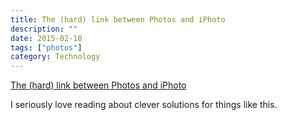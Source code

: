 ```yaml
---
title: The (hard) link between Photos and iPhoto
description: ""
date: 2015-02-10
tags: ["photos"]
category: Technology
---
```


[The (hard) link between Photos and iPhoto](http://sixcolors.com/post/2015/02/the-hard-link-between-photos-and-iphoto/)

I seriously love reading about clever solutions for things like this.